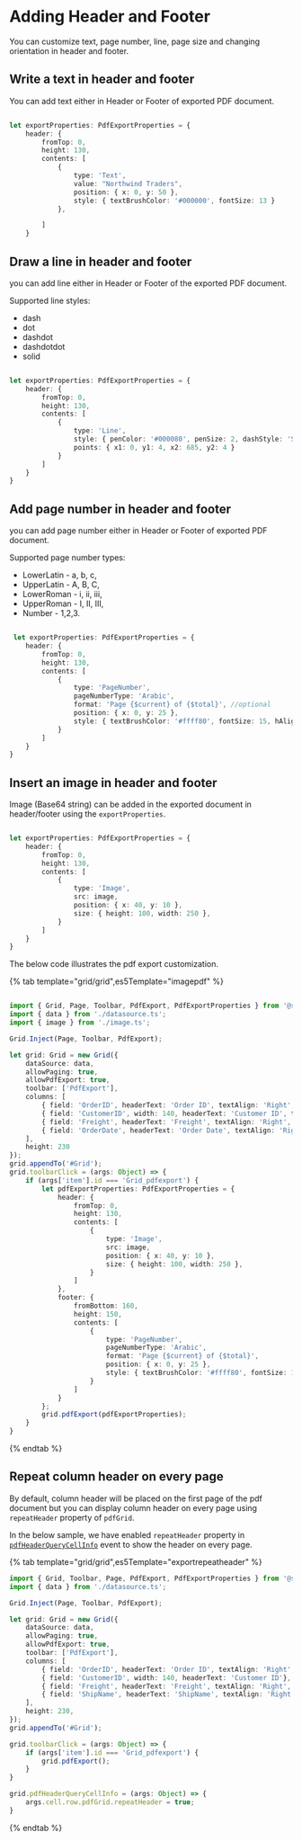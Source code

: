 # Adding Header and Footer

You can customize text, page number, line, page size and changing orientation in header and footer.

## Write a text in header and footer

You can add text either in Header or Footer of exported PDF document.

```typescript

let exportProperties: PdfExportProperties = {
    header: {
        fromTop: 0,
        height: 130,
        contents: [
            {
                type: 'Text',
                value: "Northwind Traders",
                position: { x: 0, y: 50 },
                style: { textBrushColor: '#000000', fontSize: 13 }
            },

        ]
    }

```

## Draw a line in header and footer

you can add line either in Header or Footer of the exported PDF document.

Supported line styles:
* dash
* dot
* dashdot
* dashdotdot
* solid

```typescript

let exportProperties: PdfExportProperties = {
    header: {
        fromTop: 0,
        height: 130,
        contents: [
            {
                type: 'Line',
                style: { penColor: '#000080', penSize: 2, dashStyle: 'Solid' },
                points: { x1: 0, y1: 4, x2: 685, y2: 4 }
            }
        ]
    }
}

```

## Add page number in header and footer

you can add page number either in Header or Footer of exported PDF document.

Supported page number types:
* LowerLatin - a, b, c,
* UpperLatin - A, B, C,
* LowerRoman - i, ii, iii,
* UpperRoman - I, II, III,
* Number - 1,2,3.

```typescript

 let exportProperties: PdfExportProperties = {
    header: {
        fromTop: 0,
        height: 130,
        contents: [
            {
                type: 'PageNumber',
                pageNumberType: 'Arabic',
                format: 'Page {$current} of {$total}', //optional
                position: { x: 0, y: 25 },
                style: { textBrushColor: '#ffff80', fontSize: 15, hAlign: 'Center' }
            }
        ]
    }
}

```

## Insert an image in header and footer

Image (Base64 string) can be added in the exported document in header/footer using the `exportProperties`.

```typescript

let exportProperties: PdfExportProperties = {
    header: {
        fromTop: 0,
        height: 130,
        contents: [
            {
                type: 'Image',
                src: image,
                position: { x: 40, y: 10 },
                size: { height: 100, width: 250 },
            }
        ]
    }
}

```

The below code illustrates the pdf export customization.

{% tab template="grid/grid",es5Template="imagepdf" %}

```typescript

import { Grid, Page, Toolbar, PdfExport, PdfExportProperties } from '@syncfusion/ej2-grids';
import { data } from './datasource.ts';
import { image } from './image.ts';

Grid.Inject(Page, Toolbar, PdfExport);

let grid: Grid = new Grid({
    dataSource: data,
    allowPaging: true,
    allowPdfExport: true,
    toolbar: ['PdfExport'],
    columns: [
        { field: 'OrderID', headerText: 'Order ID', textAlign: 'Right', width: 120, type: 'number' },
        { field: 'CustomerID', width: 140, headerText: 'Customer ID', type: 'string' },
        { field: 'Freight', headerText: 'Freight', textAlign: 'Right', width: 120, format: 'C' },
        { field: 'OrderDate', headerText: 'Order Date', textAlign: 'Right', width: 140, format: 'yMd' }
    ],
    height: 230
});
grid.appendTo('#Grid');
grid.toolbarClick = (args: Object) => {
    if (args['item'].id === 'Grid_pdfexport') {
        let pdfExportProperties: PdfExportProperties = {
            header: {
                fromTop: 0,
                height: 130,
                contents: [
                    {
                        type: 'Image',
                        src: image,
                        position: { x: 40, y: 10 },
                        size: { height: 100, width: 250 },
                    }
                ]
            },
            footer: {
                fromBottom: 160,
                height: 150,
                contents: [
                    {
                        type: 'PageNumber',
                        pageNumberType: 'Arabic',
                        format: 'Page {$current} of {$total}',
                        position: { x: 0, y: 25 },
                        style: { textBrushColor: '#ffff80', fontSize: 15 }
                    }
                ]
            }
        };
        grid.pdfExport(pdfExportProperties);
    }
}

```

{% endtab %}

## Repeat column header on every page

By default, column header will be placed on the first page of the pdf document but you can display column header on every page using `repeatHeader` property of `pdfGrid`.

In the below sample, we have enabled `repeatHeader` property in [`pdfHeaderQueryCellInfo`](../../api/grid/#pdfheaderquerycellinfo) event to show the header on every page.

{% tab template="grid/grid",es5Template="exportrepeatheader" %}

```typescript
import { Grid, Toolbar, Page, PdfExport, PdfExportProperties } from '@syncfusion/ej2-grids';
import { data } from './datasource.ts';

Grid.Inject(Page, Toolbar, PdfExport);

let grid: Grid = new Grid({
    dataSource: data,
    allowPaging: true,
    allowPdfExport: true,
    toolbar: ['PdfExport'],
    columns: [
        { field: 'OrderID', headerText: 'Order ID', textAlign: 'Right', width: 120},
        { field: 'CustomerID', width: 140, headerText: 'Customer ID'},
        { field: 'Freight', headerText: 'Freight', textAlign: 'Right', width: 120, format: 'C' },
        { field: 'ShipName', headerText: 'ShipName', textAlign: 'Right', width: 140}
    ],
    height: 230,
});
grid.appendTo('#Grid');

grid.toolbarClick = (args: Object) => {
    if (args['item'].id === 'Grid_pdfexport') {
        grid.pdfExport();
    }
}

grid.pdfHeaderQueryCellInfo = (args: Object) => {
    args.cell.row.pdfGrid.repeatHeader = true;
}

```

{% endtab %}